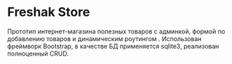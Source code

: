 # Freshak Store

Прототип интернет-магазина полезных товаров с админкой, формой по добавлению товаров и динамическим роутингом . Использован фреймворк Bootstrap, в качестве БД применяется sqlite3, реализован полноценный CRUD.
